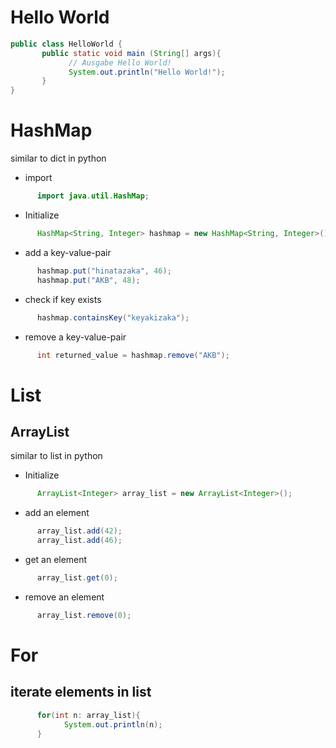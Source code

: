# Hello World

```java
public class HelloWorld {
       public static void main (String[] args){
             // Ausgabe Hello World!
             System.out.println("Hello World!");
       }
}
```

# HashMap

similar to dict in python

- import

```java
      import java.util.HashMap;
```

- Initialize

```java
      HashMap<String, Integer> hashmap = new HashMap<String, Integer>();
```

- add a key-value-pair

```java
      hashmap.put("hinatazaka", 46);
      hashmap.put("AKB", 48);
```

- check if key exists

```java
      hashmap.containsKey("keyakizaka");
```

- remove a key-value-pair

```java
      int returned_value = hashmap.remove("AKB");
```



# List

## ArrayList

similar to list in python

- Initialize

```java
      ArrayList<Integer> array_list = new ArrayList<Integer>();
```

- add an element
  
```java
      array_list.add(42);
      array_list.add(46);
```

- get an element

```java
      array_list.get(0);
```

- remove an element
  
```java
      array_list.remove(0);
```

# For

## iterate elements in list

```java
      for(int n: array_list){
            System.out.println(n);
      }
```